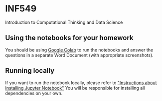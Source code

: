 # INF549
Introduction to Computational Thinking and Data Science

## Using the notebooks for your homework
You should be using [Google Colab](https://github.com/khider/INF549/blob/master/Getting%20Started%20with%20Google%20Colab.pdf) to run the notebooks and answer the questions in a separate Word Document (with appropriate screenshots).

## Running locally
If you want to run the notebook locally, please refer to
["Instructions about Installing Jupyter Notebook"](https://github.com/khider/INF549/blob/master/Instructions%20about%20Installing%20Jupyter%20Notebook.pdf)
You will be responsible for installing all dependencies on your own. 
